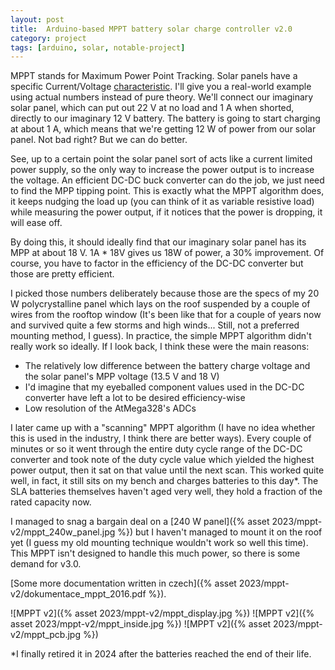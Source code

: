 ```yaml
---
layout: post
title:  Arduino-based MPPT battery solar charge controller v2.0
category: project
tags: [arduino, solar, notable-project]
---
```


MPPT stands for Maximum Power Point Tracking. Solar panels have a specific Current/Voltage [characteristic](https://www.ti.com/lit/an/slyt478/slyt478.pdf). I'll give you a real-world example using actual numbers instead of pure theory. We'll connect our imaginary solar panel, which can put out 22 V at no load and 1 A when shorted, directly to our imaginary 12 V battery. The battery is going to start charging at about 1 A, which means that we're getting 12 W of power from our solar panel. Not bad right? But we can do better.

See, up to a certain point the solar panel sort of acts like a current limited power supply, so the only way to increase the power output is to increase the voltage. An efficient DC-DC buck converter can do the job, we just need to find the MPP tipping point. This is exactly what the MPPT algorithm does, it keeps nudging the load up (you can think of it as variable resistive load) while measuring the power output, if it notices that the power is dropping, it will ease off.

By doing this, it should ideally find that our imaginary solar panel has its MPP at about 18 V. 1A \* 18V gives us 18W of power, a 30% improvement. Of course, you have to factor in the efficiency of the DC-DC converter but those are pretty efficient.

I picked those numbers deliberately because those are the specs of my 20 W polycrystalline panel which lays on the roof suspended by a couple of wires from the rooftop window (It's been like that for a couple of years now and survived quite a few storms and high winds... Still, not a preferred mounting method, I guess). In practice, the simple MPPT algorithm didn't really work so ideally. If I look back, I think these were the main reasons:

* The relatively low difference between the battery charge voltage and the solar panel's MPP voltage (13.5 V and 18 V)
* I'd imagine that my eyeballed component values used in the DC-DC converter have left a lot to be desired efficiency-wise
* Low resolution of the AtMega328's ADCs

I later came up with a "scanning" MPPT algorithm (I have no idea whether this is used in the industry, I think there are better ways). Every couple of minutes or so it went through the entire duty cycle range of the DC-DC converter and took note of the duty cycle value which yielded the highest power output, then it sat on that value until the next scan. This worked quite well, in fact, it still sits on my bench and charges batteries to this day*. The SLA batteries themselves haven't aged very well, they hold a fraction of the rated capacity now.

I managed to snag a bargain deal on a [240 W panel]({% asset 2023/mppt-v2/mppt_240w_panel.jpg %}) but I haven't managed to mount it on the roof yet (I guess my old mounting technique wouldn't work so well this time). This MPPT isn't designed to handle this much power, so there is some demand for v3.0.

[Some more documentation written in czech]({% asset 2023/mppt-v2/dokumentace_mppt_2016.pdf %}).

![MPPT v2]({% asset 2023/mppt-v2/mppt_display.jpg %})
![MPPT v2]({% asset 2023/mppt-v2/mppt_inside.jpg %})
![MPPT v2]({% asset 2023/mppt-v2/mppt_pcb.jpg %})

*I finally retired it in 2024 after the batteries reached the end of their life.